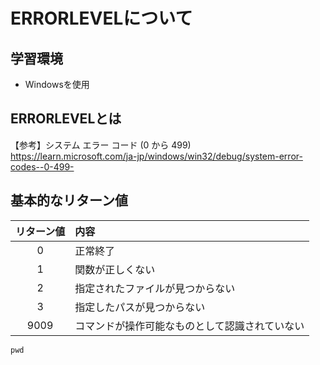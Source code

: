 # ERRORLEVELについて

## 学習環境
* Windowsを使用

## ERRORLEVELとは

【参考】システム エラー コード (0 から 499)<br>
<https://learn.microsoft.com/ja-jp/windows/win32/debug/system-error-codes--0-499->

## 基本的なリターン値 

| リターン値 |  内容  |
| :----: | :---- |
|  0  |  正常終了  |
|  1  |  関数が正しくない  |
|  2  |  指定されたファイルが見つからない  |
|  3  |  指定したパスが見つからない  |
|  9009  |  コマンドが操作可能なものとして認識されていない  |

```
pwd
```
